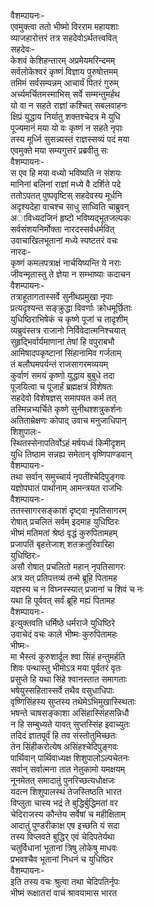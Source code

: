 वैशम्पायनः-  
एवमुक्त्वा ततो भीष्मो विरराम महायशाः  
व्याजहारोत्तरं तत्र सहदेवोऽर्थतत्त्ववित्  
सहदेवः-  
केशवं केशिहन्तारम् अप्रमेयमरिन्दमम्  
सर्वलोकेश्वरं कृष्णं विज्ञाय पुरुषोत्तमम्  
तमिमं सर्वसम्पन्नम् आचार्यं पितरं गुरुम्  
अर्च्यमर्चितमस्माभिस् सर्वे सम्मन्तुमर्हथ  
यो वा न सहते राज्ञां कश्चित् सबलवाहनः  
क्षिप्रं युद्धाय निर्यातु शक्तश्चेदत्र मे युधि  
पूज्यमानं मया यो वः कृष्णं न सहते नृपाः  
तस्य मूर्ध्नि सुसन्न्यस्तं राज्ञस्सव्यं पदं मया  
एवमुक्ते मया सम्यगुत्तरं प्रब्रवीतु सः  
वैशम्पायनः-  
स एव हि मया वध्यो भविष्यति न संशयः  
मानिनां बलिनां राज्ञां मध्ये वै दर्शिते पदे  
ततोऽपतत् पुष्पवृष्टिस् सहदेवस्य मूर्धनि  
अदृश्यदेहा वाचश्च साधु साध्विति चाब्रुवन्  
अाविध्यदजिनं हृष्टो भविष्यद्भूतजल्पकः  
सर्वसंशयनिर्मोक्ता नारदस्सर्वधर्मवित्  
उवाचाखिलभूतानां मध्ये स्पष्टतरं वचः  
नारदः-  
कृष्णं कमलपत्राक्षं नार्चयिष्यन्ति ये नराः  
जीवन्मृतास्तु ते ज्ञेया न सम्भाष्याः कदाचन  
वैशम्पायनः-  
तत्राहूतागतास्सर्वे सुनीथप्रमुखा नृपाः  
प्रत्यदृश्यन्त सङ्क्रुद्धा विवर्णाः क्रोधमूर्छिताः  
युधिष्ठिराभिषेकं च कृष्णे पूजां च तादृशीम्  
व्यब्रुवंस्तत्र राजानो निर्विवेदात्मनिश्चयात्  
सुहृद्भिर्वार्यमाणानां तेषां हि वपुराबभौ  
आमिषादपकृष्टानां सिंहानामिव गर्जताम्  
तं बलौघमपर्यन्तं राजसागरमव्ययम्  
कुर्वाणं समयं कृष्णो युद्धाय बुबुधे तदा  
पूजयित्वा च पूजार्हं ब्रह्मक्षत्रं विशेषतः  
सहदेवो विशेषज्ञस् समापयत कर्म तत्  
तस्मिन्नभ्यर्चिते कृष्णे सुनीथश्शत्रुकर्शनः  
अतिताम्रेक्षणः कोपाद् उवाच मनुजाधिपान्  
शिशुपालः-  
स्थितस्सेनापतिर्वोऽहं मर्षयध्वं किमीदृशम्  
युधि तिष्ठाम सन्नह्य समेतान् वृष्णिपाण्डवान्  
वैशम्पायनः-  
तथा सर्वान् समुच्चार्य नृपतींश्चेदिपुङ्गवः  
यज्ञोपघातं पार्थानाम् आमन्त्रयत राजभिः  
वैशम्पायनः-  
ततस्सागरसङ्काशं दृष्ट्वा नृपतिसागरम्  
रोषात् प्रचलितं सर्वम् इदमाह युधिष्ठिरः  
भीष्मं मतिमतां श्रेष्ठं वृद्धं कुरुपितामहम्  
प्रजापतिं बृहत्तेजाश् शतक्रतुरिवारिहा  
युधिष्ठिरः-  
असौ रोषात् प्रचलितो महान् नृपतिसागरः  
अत्र यत् प्रतिपत्तव्यं तन्मे ब्रूहि पितामह  
यज्ञस्य च न विघ्नस्स्यात् प्रजानां च शिवं च नः  
यथा हि पूर्ववत् सर्वं ब्रूहि मह्यं पितामह  
वैशम्पायनः-  
इत्युक्तवति धर्मिष्ठे धर्मराजे युधिष्ठिरे  
उवाचेदं वचः काले भीष्मः कुरुपितामहः  
भीष्मः-  
मा भैस्त्वं कुरुशार्दूल श्वा सिंहं हन्तुमर्हति  
शिवः पन्थास्तु भीमोऽत्र मया पूर्वतरं वृतः  
प्रसुप्ते हि यथा सिंहे श्वानस्तात समागताः  
भषेयुस्सहितास्सर्वे तथैव वसुधाधिपाः  
वृष्णिसिंहस्य सुप्तस्य तथेमेऽभिमुखास्स्थिताः  
भषन्ते चाषसङ्काशा असिंहास्सिंहसन्निधौ  
न हि सम्बुध्यते यावत् सुप्तस्सिंह इवाच्युतः  
तदिदं ज्ञातपूर्वं हि तव संस्तोतुमिच्छतः  
तेन सिंहीकरोत्येष असिंहश्चेदिपुङ्गवः  
पार्थिवान् पार्थिवाध्यक्ष शिशुपालोऽल्पचेतनः  
सर्वान् सर्वात्मना तात नेतुकामो यमक्षयम्  
नूनमेतत् समादातुं पुनरिच्छत्यधोक्षजः  
यदत्न शिशुपालस्थं तेजस्तिष्ठति भारत  
विप्लुता चास्य भद्रं ते बुद्धिर्बुद्धिमतां वर  
चेदिराजस्य कौन्तेय सर्वेषां च महीक्षिताम्  
आदातुं पुण्डरीकाक्ष एष इच्छति यं सदा  
तस्य विप्लवते बुद्धिर् एवं चेदिपतेर्यथा  
चतुर्विधानां भूतानां त्रिषु लोकेषु माधवः  
प्रभवश्चैव भूतानां निधनं च युधिष्ठिर  
वैशम्पायनः-  
इति तस्य वचः श्रुत्वा तथा चेदिपतिर्नृपः  
भीष्मं रूक्षातरां वाचं श्रावयामास भारत  
